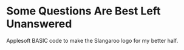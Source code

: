 # Some Questions Are Best Left Unanswered

Applesoft BASIC code to make the Slangaroo logo for my better half.
